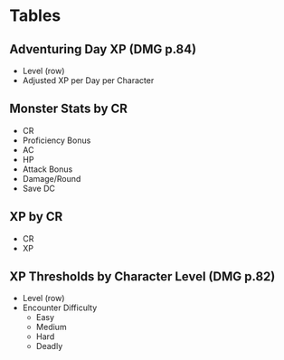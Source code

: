 # Tables

## Adventuring Day XP (DMG p.84)

* Level (row)
* Adjusted XP per Day per Character

## Monster Stats by CR

* CR
* Proficiency Bonus
* AC
* HP
* Attack Bonus
* Damage/Round
* Save DC

## XP by CR

* CR
* XP

## XP Thresholds by Character Level (DMG p.82)

* Level (row)
* Encounter Difficulty
    * Easy
    * Medium
    * Hard
    * Deadly
